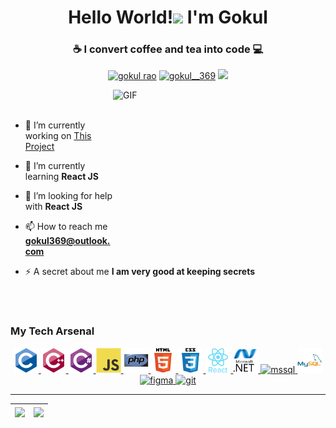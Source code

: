 <h1 align="center">Hello World!<img src="https://media.giphy.com/media/hvRJCLFzcasrR4ia7z/giphy.gif" width="30"> I'm Gokul</h1>
<h3 align="center">☕ I convert coffee and tea into code 💻</h3>
<p align="center">
<a href="https://www.linkedin.com/in/gokul-rao-40773a1b6/" target="blank"><img src="https://img.shields.io/badge/LinkedIn-0077B5?style=for-the-badge&logo=linkedin&logoColor=white" alt="gokul rao"/></a>
<a href="https://instagram.com/gokul__369" target="blank"><img src="https://img.shields.io/badge/Instagram-E4405F?style=for-the-badge&logo=instagram&logoColor=white" alt="gokul__369"/></a>
 <a href="https://gokul-369.github.io/Portfolio/index.html"><img src="https://img.shields.io/badge/Portfolio-3DDC84?style=for-the-badge&logo=javascript&logoColor=white" /></a>
</p>

<img align="right" alt="GIF" src="https://github.com/abhisheknaiidu/abhisheknaiidu/blob/master/code.gif?raw=true" width="340" height="240" />


 <br><br>

- 🔭 I’m currently working on [This Project](https://github.com/gokul-369/Blood-Donor-Portal)

- 🌱 I’m currently learning **React JS**

- 🤝 I’m looking for help with **React JS**

- 📫 How to reach me **gokul369@outlook.com**

- ⚡ A secret about me **I am very good at keeping secrets**

<br><br>

<h3 align="left">My Tech Arsenal</h3>
<p align="center"> 
<a href="https://www.cprogramming.com/" target="_blank"> <img src="https://raw.githubusercontent.com/devicons/devicon/master/icons/c/c-original.svg" alt="c" width="40" height="40"/> </a><a href="https://www.w3schools.com/cpp/" target="_blank"> <img src="https://raw.githubusercontent.com/devicons/devicon/master/icons/cplusplus/cplusplus-original.svg" alt="cplusplus" width="40" height="40"/> </a><a href="https://www.w3schools.com/cs/" target="_blank"> <img src="https://raw.githubusercontent.com/devicons/devicon/master/icons/csharp/csharp-original.svg" alt="csharp" width="40" height="40"/> </a><a href="https://developer.mozilla.org/en-US/docs/Web/JavaScript" target="_blank"> <img src="https://raw.githubusercontent.com/devicons/devicon/master/icons/javascript/javascript-original.svg" alt="javascript" width="40" height="40"/> </a><a href="https://www.php.net" target="_blank"> <img src="https://raw.githubusercontent.com/devicons/devicon/master/icons/php/php-original.svg" alt="php" width="40" height="40"/> </a>
<a href="https://www.w3.org/html/" target="_blank"> <img src="https://raw.githubusercontent.com/devicons/devicon/master/icons/html5/html5-original-wordmark.svg" alt="html5" width="40" height="40"/> </a><a href="https://www.w3schools.com/css/" target="_blank"> <img src="https://raw.githubusercontent.com/devicons/devicon/master/icons/css3/css3-original-wordmark.svg" alt="css3" width="40" height="40"/> </a><a href="https://reactjs.org/" target="_blank"> <img src="https://raw.githubusercontent.com/devicons/devicon/master/icons/react/react-original-wordmark.svg" alt="react" width="40" height="40"/> </a>
  <a href="https://dotnet.microsoft.com/" target="_blank"> <img src="https://raw.githubusercontent.com/devicons/devicon/master/icons/dot-net/dot-net-original-wordmark.svg" alt="dotnet" width="40" height="40"/> </a>
 <a href="https://www.microsoft.com/en-us/sql-server" target="_blank"> <img src="https://www.svgrepo.com/show/303229/microsoft-sql-server-logo.svg" alt="mssql" width="40" height="40"/> </a>
  <a href="https://www.mysql.com/" target="_blank"> <img src="https://raw.githubusercontent.com/devicons/devicon/master/icons/mysql/mysql-original-wordmark.svg" alt="mysql" width="40" height="40"/> </a><a href="https://www.figma.com/" target="_blank"> <img src="https://www.vectorlogo.zone/logos/figma/figma-icon.svg" alt="figma" width="40" height="40"/> </a><a href="https://git-scm.com/" target="_blank"> <img src="https://www.vectorlogo.zone/logos/git-scm/git-scm-icon.svg" alt="git" width="40" height="40"/> </a>
</p>
 <hr>
 
<!--  |<img  src="https://github-readme-stats.vercel.app/api?username=gokul-369&show_icons=true&hide_border=true&theme=tokyonight"  align="center">|
 <img src="https://github-readme-stats.vercel.app/api/top-langs/?username=gokul-369&layout=compact&v=2&hide_border=true&theme=tokyonight&hide=html&langs_count=8"  align="center">|
| --------- | --------- |  -->

<!--  <img width="50%" align="right" src="https://github-readme-stats.vercel.app/api/wakatime?username=Gokul_369&layout=compact&v=2&hide_border=true&theme=tokyonight"> -->



| <a><img align="center" src="https://github-readme-stats.vercel.app/api?username=gokul-369&show_icons=true&include_all_commits=true&theme=tokyonight&hide_border=true"></a> | <a><img align="center" src="https://github-readme-stats.vercel.app/api/top-langs/?username=gokul-369&layout=compact&theme=tokyonight&hide_border=true&langs_count=8&hide=html" /></a> |
| ------------- | ------------- |


